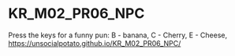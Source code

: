 # KR_M02_PR06_NPC
Press the keys for a funny pun:
B - banana,
C - Cherry,
E - Cheese,
https://unsocialpotato.github.io/KR_M02_PR06_NPC/

